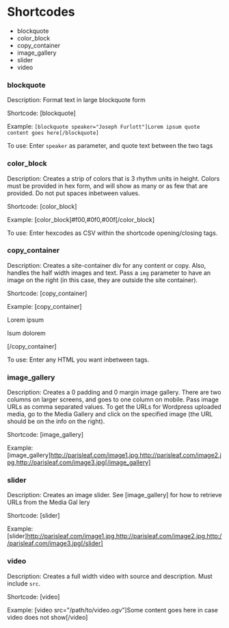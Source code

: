 # Shortcodes

- blockquote
- color_block
- copy_container
- image_gallery
- slider
- video

### blockquote

Description: Format text in large blockquote form

Shortcode: [blockquote]

Example: `[blockquote speaker="Joseph Furlott"]Lorem ipsum quote content goes here[/blockquote]`

To use: Enter `speaker` as parameter, and quote text between the two tags

### color_block

Description: Creates a strip of colors that is 3 rhythm units in height.  Colors must be provided in hex form, and will show as many or as few that are provided. Do not put spaces inbetween values.

Shortcode: [color_block]

Example: [color_block]#f00,#0f0,#00f[/color_block]

To use: Enter hexcodes as CSV within the shortcode opening/closing tags.

### copy_container

Description: Creates a site-container div for any content or copy.  Also, handles the half width images and text.  Pass a `img` parameter to have an image on the right (in this case, they are outside the site container).

Shortcode: [copy_container]

Example: [copy_container]<p>Lorem ipsum</p><p>Isum dolorem</p>[/copy_container]

To use: Enter any HTML you want inbetween tags.

### image_gallery

Description: Creates a 0 padding and 0 margin image gallery.  There are two columns on larger screens, and goes to one column on mobile.  Pass image URLs as comma separated values.  To get the URLs for Wordpress uploaded media, go to the Media Gallery and click on the specified image (the URL should be on the info on the right).

Shortcode: [image_gallery]

Example: [image_gallery]http://parisleaf.com/image1.jpg,http://parisleaf.com/image2.jpg,http://parisleaf.com/image3.jpg[/image_gallery]


### slider

Description: Creates an image slider. See [image_gallery] for how to retrieve URLs from the Media Gal
lery

Shortcode: [slider]

Example: [slider]http://parisleaf.com/image1.jpg,http://parisleaf.com/image2.jpg,http://parisleaf.com/image3.jpg[/slider]

### video

Description: Creates a full width video with source and description.  Must include `src`.

Shortcode: [video]

Example: [video src="/path/to/video.ogv"]Some content goes here in case video does not show[/video]
